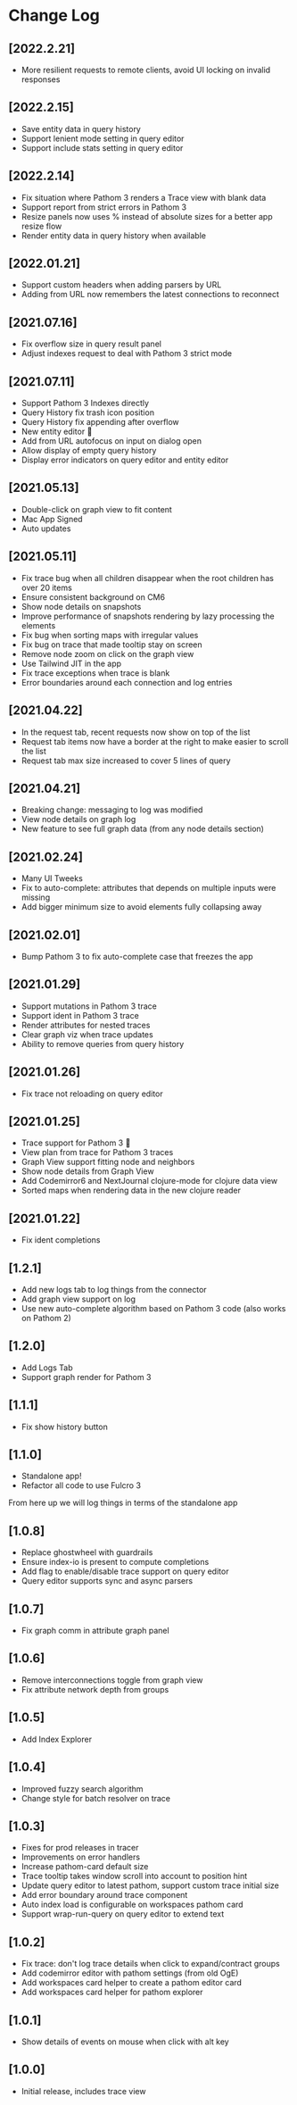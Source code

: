 # Change Log

## [2022.2.21]
- More resilient requests to remote clients, avoid UI locking on invalid responses

## [2022.2.15]
- Save entity data in query history
- Support lenient mode setting in query editor
- Support include stats setting in query editor

## [2022.2.14]
- Fix situation where Pathom 3 renders a Trace view with blank data
- Support report from strict errors in Pathom 3
- Resize panels now uses % instead of absolute sizes for a better app resize flow
- Render entity data in query history when available

## [2022.01.21]
- Support custom headers when adding parsers by URL
- Adding from URL now remembers the latest connections to reconnect

## [2021.07.16]
- Fix overflow size in query result panel
- Adjust indexes request to deal with Pathom 3 strict mode

## [2021.07.11]
- Support Pathom 3 Indexes directly
- Query History fix trash icon position
- Query History fix appending after overflow
- New entity editor 🎉
- Add from URL autofocus on input on dialog open
- Allow display of empty query history
- Display error indicators on query editor and entity editor

## [2021.05.13]
- Double-click on graph view to fit content
- Mac App Signed
- Auto updates

## [2021.05.11]
- Fix trace bug when all children disappear when the root children has over 20 items
- Ensure consistent background on CM6
- Show node details on snapshots
- Improve performance of snapshots rendering by lazy processing the elements
- Fix bug when sorting maps with irregular values
- Fix bug on trace that made tooltip stay on screen
- Remove node zoom on click on the graph view
- Use Tailwind JIT in the app
- Fix trace exceptions when trace is blank
- Error boundaries around each connection and log entries

## [2021.04.22]
- In the request tab, recent requests now show on top of the list
- Request tab items now have a border at the right to make easier to scroll the list
- Request tab max size increased to cover 5 lines of query

## [2021.04.21]
- Breaking change: messaging to log was modified
- View node details on graph log
- New feature to see full graph data (from any node details section)

## [2021.02.24]
- Many UI Tweeks
- Fix to auto-complete: attributes that depends on multiple inputs were missing
- Add bigger minimum size to avoid elements fully collapsing away

## [2021.02.01]
- Bump Pathom 3 to fix auto-complete case that freezes the app

## [2021.01.29]
- Support mutations in Pathom 3 trace
- Support ident in Pathom 3 trace
- Render attributes for nested traces
- Clear graph viz when trace updates
- Ability to remove queries from query history

## [2021.01.26]
- Fix trace not reloading on query editor

## [2021.01.25]
- Trace support for Pathom 3 🎉
- View plan from trace for Pathom 3 traces
- Graph View support fitting node and neighbors
- Show node details from Graph View
- Add Codemirror6 and NextJournal clojure-mode for clojure data view
- Sorted maps when rendering data in the new clojure reader

## [2021.01.22]
- Fix ident completions

## [1.2.1]
- Add new logs tab to log things from the connector
- Add graph view support on log
- Use new auto-complete algorithm based on Pathom 3 code (also works on Pathom 2)

## [1.2.0]
- Add Logs Tab
- Support graph render for Pathom 3

## [1.1.1]
- Fix show history button

## [1.1.0]
- Standalone app!
- Refactor all code to use Fulcro 3

From here up we will log things in terms of the standalone app

## [1.0.8]
- Replace ghostwheel with guardrails
- Ensure index-io is present to compute completions
- Add flag to enable/disable trace support on query editor
- Query editor supports sync and async parsers

## [1.0.7]
- Fix graph comm in attribute graph panel

## [1.0.6]
- Remove interconnections toggle from graph view
- Fix attribute network depth from groups

## [1.0.5]
- Add Index Explorer

## [1.0.4]
- Improved fuzzy search algorithm
- Change style for batch resolver on trace

## [1.0.3]
- Fixes for prod releases in tracer
- Improvements on error handlers
- Increase pathom-card default size
- Trace tooltip takes window scroll into account to position hint
- Update query editor to latest pathom, support custom trace initial size
- Add error boundary around trace component
- Auto index load is configurable on workspaces pathom card
- Support wrap-run-query on query editor to extend text

## [1.0.2]
- Fix trace: don't log trace details when click to expand/contract groups
- Add codemirror editor with pathom settings (from old OgE)
- Add workspaces card helper to create a pathom editor card
- Add workspaces card helper for pathom explorer

## [1.0.1]
- Show details of events on mouse when click with alt key

## [1.0.0]
- Initial release, includes trace view
